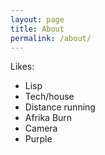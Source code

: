 ```yaml
---
layout: page
title: About
permalink: /about/
---
```


Likes:

 * Lisp
 * Tech/house
 * Distance running
 * Afrika Burn
 * Camera
 * Purple
